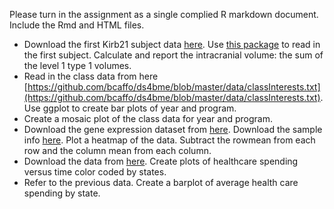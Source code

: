 
Please turn in the assignment as a single complied R markdown document. Include the Rmd and HTML files. 

* Download the first Kirb21 subject data [here](https://github.com/neuroconductor/kirby21.mricloud/blob/master/inst/visit_1/127/kirby_3_1_ax_283Labels_M2_corrected_stats.txt).  Use [this package](https://neuroconductor.org/package/MRIcloudT1volumetrics) to read in the first
subject. Calculate and report the intracranial volume: the sum of the level 1 type 1 volumes. 
* Read in the class data from here [https://github.com/bcaffo/ds4bme/blob/master/data/classInterests.txt](https://github.com/bcaffo/ds4bme/blob/master/data/classInterests.txt). Use ggplot to create bar plots of year and program. 
* Create a mosaic plot of the class data for year and program.
* Download the gene expression dataset from [here](https://github.com/jhu-advdatasci/2018/blob/master/data/GSE5859_exprs.csv). Download the sample info [here](https://github.com/jhu-advdatasci/2018/blob/master/data/GSE5859_sampleinfo.csv). Plot a heatmap of the data. Subtract the rowmean from each row and the column mean from each column.
* Download the data from [here](https://raw.githubusercontent.com/jhu-advdatasci/2018/master/data/KFF/healthcare-spending.csv). Create plots of healthcare spending versus time color coded by states.
* Refer to the previous data. Create a barplot of average health care spending by state.

